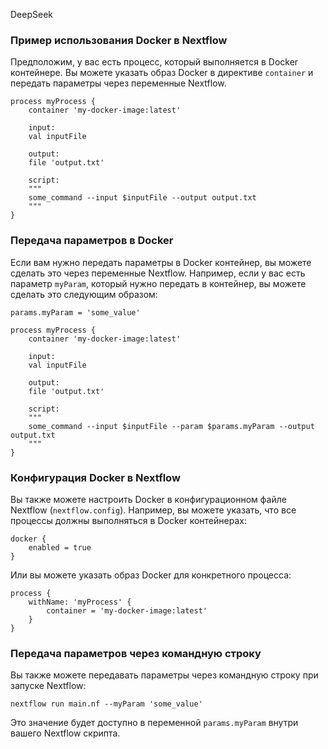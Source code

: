 
DeepSeek

### Пример использования Docker в Nextflow

Предположим, у вас есть процесс, который выполняется в Docker контейнере. Вы можете указать образ Docker в директиве `container` и передать параметры через переменные Nextflow.

```
process myProcess {
    container 'my-docker-image:latest'

    input:
    val inputFile

    output:
    file 'output.txt'

    script:
    """
    some_command --input $inputFile --output output.txt
    """
}
```
### Передача параметров в Docker

Если вам нужно передать параметры в Docker контейнер, вы можете сделать это через переменные Nextflow. Например, если у вас есть параметр `myParam`, который нужно передать в контейнер, вы можете сделать это следующим образом:

```
params.myParam = 'some_value'

process myProcess {
    container 'my-docker-image:latest'

    input:
    val inputFile

    output:
    file 'output.txt'

    script:
    """
    some_command --input $inputFile --param $params.myParam --output output.txt
    """
}
```

### Конфигурация Docker в Nextflow

Вы также можете настроить Docker в конфигурационном файле Nextflow (`nextflow.config`). Например, вы можете указать, что все процессы должны выполняться в Docker контейнерах:

```
docker {
    enabled = true
}
```

Или вы можете указать образ Docker для конкретного процесса:

```
process {
    withName: 'myProcess' {
        container = 'my-docker-image:latest'
    }
}
```

### Передача параметров через командную строку

Вы также можете передавать параметры через командную строку при запуске Nextflow:

```
nextflow run main.nf --myParam 'some_value'
```

Это значение будет доступно в переменной `params.myParam` внутри вашего Nextflow скрипта.
